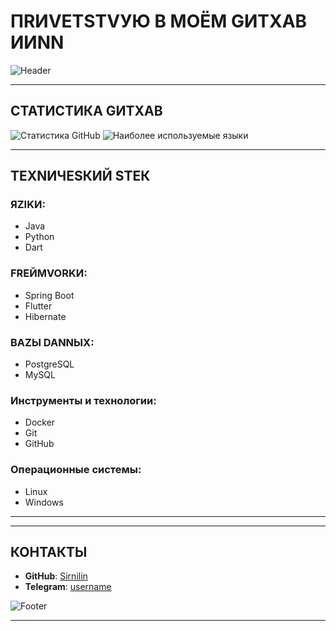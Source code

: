 # ПRИVЕТSТVУЮ В МОЁМ GИTXAB ИИNN

![Header](https://i.imgur.com/47gF9z5.png) <!-- Замените на URL вашего изображения -->

---

## СТАТИСТИКА GИTXAB
![Статистика GitHub](https://github-readme-stats.vercel.app/api?username=Sirnilin&show_icons=true&theme=dark&title_color=FF0000&text_color=FFFFFF&icon_color=FF0000&bg_color=000000)
![Наиболее используемые языки](https://github-readme-stats.vercel.app/api/top-langs/?username=Sirnilin&layout=compact&theme=dark&title_color=FF0000&text_color=FFFFFF&bg_color=000000)

---

## ТЕХNИЧЕSКИЙ SТЕК

### ЯZIKИ:
- Java
- Python
- Dart

### FREЙМVORKИ:
- Spring Boot
- Flutter
- Hibernate

### BAZЫ DANNЫХ:
- PostgreSQL
- MySQL

### Инструменты и технологии:
- Docker
- Git
- GitHub

### Операционные системы:
- Linux
- Windows

---

---

## КОНТАКТЫ
- **GitHub**: [Sirnilin](https://github.com/Sirnilin)
- **Telegram**: [username](https://t.me/parlks)

![Footer](https://i.imgur.com/veaicZE.png) <!-- Замените на URL вашего изображения -->


---
